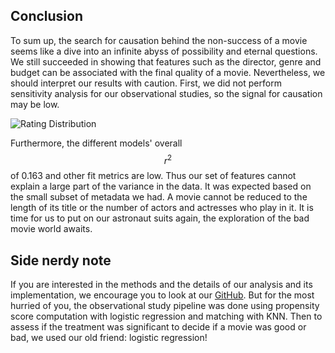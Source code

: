 <script>
import { base } from "$app/paths";
</script>

<section class="justify">

## Conclusion

To sum up, the search for causation behind the non-success of a movie seems like a dive into an infinite abyss of possibility and eternal questions. We still succeeded in showing that features such as the director, genre and budget can be associated with the final quality of a movie. Nevertheless, we should interpret our results with caution. First, we did not perform sensitivity analysis for our observational studies, so the signal for causation may be low. 

![Rating Distribution]({base}/plots/badmovie.png)

Furthermore, the different models' overall $$r^2$$ of 0.163 and other fit metrics are low. Thus our set of features cannot explain a large part of the variance in the data. It was expected based on the small subset of metadata we had. A movie cannot be reduced to the length of its title or the number of actors and actresses who play in it. It is time for us to put on our astronaut suits again, the exploration of the bad movie world awaits.

## Side nerdy note

If you are interested in the methods and the details of our analysis and its implementation, we encourage you to look at our <a href="https://github.com/epfl-ada/ada-2022-project-zozoz">GitHub</a>. But for the most hurried of you, the observational study pipeline was done using propensity score computation with logistic regression and matching with KNN. Then to assess if the treatment was significant to decide if a movie was good or bad, we used our old friend: logistic regression!



<!-- ```
                            OLS Regression Results                            
==============================================================================
Dep. Variable:         average_rating   R-squared:                       0.163
Model:                            OLS   Adj. R-squared:                  0.162
Method:                 Least Squares   F-statistic:                     223.4
Date:                Fri, 23 Dec 2022   Prob (F-statistic):               0.00
Time:                        17:42:34   Log-Likelihood:                -26013.
No. Observations:               19572   AIC:                         5.206e+04
Df Residuals:                   19554   BIC:                         5.220e+04
Df Model:                          17                                         
Covariance Type:            nonrobust  
==============================================================================
Omnibus:                     2373.816   Durbin-Watson:                   1.995
Prob(Omnibus):                  0.000   Jarque-Bera (JB):             4095.371
Skew:                          -0.825   Prob(JB):                         0.00
Kurtosis:                       4.517   Cond. No.                         158.
==============================================================================

``` -->





</section>

<style>
pre {
   display: flex;
   justify-content: center;
}
</style>